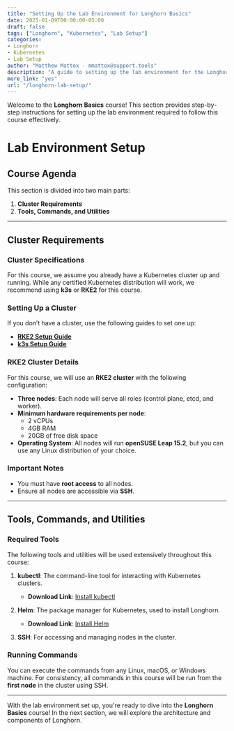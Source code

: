 ```yaml
---
title: "Setting Up the Lab Environment for Longhorn Basics"
date: 2025-01-09T00:00:00-05:00
draft: false
tags: ["Longhorn", "Kubernetes", "Lab Setup"]
categories:
- Longhorn
- Kubernetes
- Lab Setup
author: "Matthew Mattox - mmattox@support.tools"
description: "A guide to setting up the lab environment for the Longhorn Basics course, including cluster requirements and necessary tools."
more_link: "yes"
url: "/longhorn-lab-setup/"
---
```


Welcome to the **Longhorn Basics** course! This section provides step-by-step instructions for setting up the lab environment required to follow this course effectively.

<!--more-->

# Lab Environment Setup

## Course Agenda

This section is divided into two main parts:

1. **Cluster Requirements**
2. **Tools, Commands, and Utilities**

---

## Cluster Requirements

### Cluster Specifications

For this course, we assume you already have a Kubernetes cluster up and running. While any certified Kubernetes distribution will work, we recommend using **k3s** or **RKE2** for this course.

### Setting Up a Cluster

If you don’t have a cluster, use the following guides to set one up:

- **[RKE2 Setup Guide](https://www.rancher.academy/courses/take/rke2-basics/)**
- **[k3s Setup Guide](https://www.rancher.academy/courses/take/k3s-basics/)**

### RKE2 Cluster Details

For this course, we will use an **RKE2 cluster** with the following configuration:

- **Three nodes**: Each node will serve all roles (control plane, etcd, and worker).
- **Minimum hardware requirements per node**:
  - 2 vCPUs
  - 4GB RAM
  - 20GB of free disk space
- **Operating System**: All nodes will run **openSUSE Leap 15.2**, but you can use any Linux distribution of your choice.

### Important Notes

- You must have **root access** to all nodes.
- Ensure all nodes are accessible via **SSH**.

---

## Tools, Commands, and Utilities

### Required Tools

The following tools and utilities will be used extensively throughout this course:

1. **kubectl**: The command-line tool for interacting with Kubernetes clusters.
   - **Download Link**: [Install kubectl](https://kubernetes.io/docs/tasks/tools/install-kubectl/)

2. **Helm**: The package manager for Kubernetes, used to install Longhorn.
   - **Download Link**: [Install Helm](https://helm.sh/docs/intro/install/)

3. **SSH**: For accessing and managing nodes in the cluster.

### Running Commands

You can execute the commands from any Linux, macOS, or Windows machine. For consistency, all commands in this course will be run from the **first node** in the cluster using SSH.

---

With the lab environment set up, you're ready to dive into the **Longhorn Basics** course! In the next section, we will explore the architecture and components of Longhorn.
